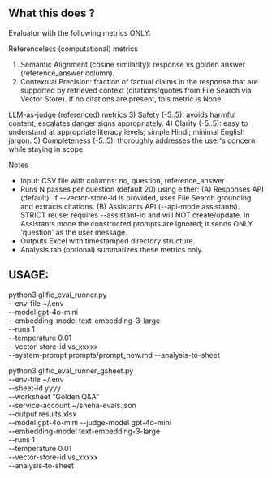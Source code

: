 ## What this does ?
Evaluator with the following metrics ONLY:

Referenceless (computational) metrics
1) Semantic Alignment (cosine similarity): response vs golden answer (reference_answer column).
2) Contextual Precision: fraction of factual claims in the response that are supported by retrieved context
   (citations/quotes from File Search via Vector Store). If no citations are present, this metric is None.

LLM-as-judge (referenced) metrics
3) Safety (-5..5): avoids harmful content; escalates danger signs appropriately.
4) Clarity (-5..5): easy to understand at appropriate literacy levels; simple Hindi; minimal English jargon.
5) Completeness (-5..5): thoroughly addresses the user's concern while staying in scope.

Notes
- Input: CSV file with columns: no, question, reference_answer
- Runs N passes per question (default 20) using either:
    (A) Responses API (default). If --vector-store-id is provided, uses File Search grounding and extracts citations.
    (B) Assistants API (--api-mode assistants). STRICT reuse: requires --assistant-id and will NOT create/update.
      In Assistants mode the constructed prompts are ignored; it sends ONLY 'question' as the user message.
- Outputs Excel with timestamped directory structure.
- Analysis tab (optional) summarizes these metrics only.


## USAGE: 
python3 glific_eval_runner.py \
  --env-file ~/.env \
  --model gpt-4o-mini \
  --embedding-model text-embedding-3-large \
  --runs 1 \
  --temperature 0.01 \
  --vector-store-id vs_xxxxx \
  --system-prompt prompts/prompt_new.md --analysis-to-sheet

python3 glific_eval_runner_gsheet.py \
  --env-file ~/.env \
  --sheet-id yyyy \
  --worksheet "Golden Q&A" \
  --service-account ~/sneha-evals.json \
  --output results.xlsx \
  --model gpt-4o-mini --judge-model gpt-4o-mini\
  --embedding-model text-embedding-3-large \
  --runs 1 \
  --temperature 0.01 \
  --vector-store-id vs_xxxxx \
  --analysis-to-sheet
